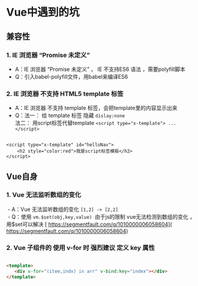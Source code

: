 # Vue中遇到的坑

## 兼容性

### 1. IE 浏览器  “Promise 未定义” 

  - A：IE 浏览器  “Promise 未定义” ， IE 不支持ES6 语法 ，需要polyfill脚本   
  - Q：引入babel-polyfill文件，用babel来编译ES6    
  
  
### 2. IE 浏览器 不支持 HTML5 template 标签  

  - A：IE 浏览器 不支持 template 标签，会把template里的内容显示出来  
  - Q：法一： 给 template 标签 隐藏 `dislay:none`  
       法二： 用script标签代替template  `<script type="x-template"> ...   </script>`  

```vue

<script type="x-template" id="helloNav">
    <h2 style="color:red">我是script标签模板</h2>
</script>

```


## Vue自身

### 1. Vue 无法监听数组的变化 

  - A：Vue 无法监听数组的变化 `[1,2] -> [2,2] `    
  - Q：使用 `vm.$set(obj,key,value)`  由于js的限制 vue无法检测到数组的变化 ，用$set可以解决 [ https://segmentfault.com/q/1010000006058604]( https://segmentfault.com/q/1010000006058604)    


### 2. Vue 子组件的 使用 v-for 时 强烈建议 定义 key 属性

   ```html
   
   <template>
      <div v-for="(item,indx) in arr" v-bind:key="index"></div>
   </template>
   
   ```
   
